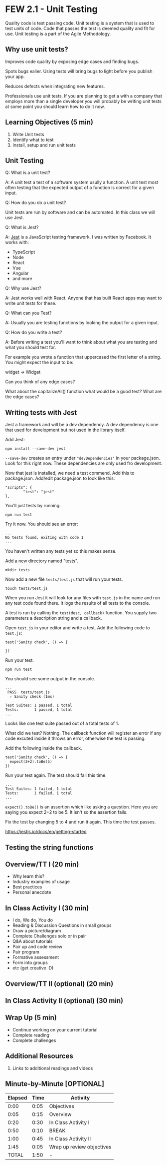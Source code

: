 # FEW 2.1 - Unit Testing

Quality code is test passing code. Unit testing is a system that is used to test units of code. Code that passes the test is deemed quality and fit for use. Unit testing is a part of the Agile Methodology. 

## Why use unit tests? 

Improves code quality by exposing edge cases and finding bugs. 

Spots bugs ealier. Using tests will bring bugs to light before you publish your app. 

Reduces defects when integrating new features. 

Professionals use unit tests. If you are planning to get a with a company that employs more than a single developer you will probably be writing unit tests at some point you should learn how to do it now. 

## Learning Objectives (5 min)

1. Write Unit tests
1. Identify what to test
1. Install, setup and run unit tests

## Unit Testing

Q: What is a unit test?

A: A unit test a test of a software system usully a function. A unit test most often testing that the expected output of a function is correct for a given input. 

Q: How do you do a unit test? 

Unit tests are run by software and can be automated. In this class we will use Jest. 

Q: What is Jest?

A: [Jest](https://jestjs.io) is a JavaScript testing framework. I was written by Facebook. It works with: 

- TypeScript
- Node 
- React
- Vue 
- Angular 
- and more

Q: Why use Jest? 

A: Jest works well with React. Anyone that has built React apps may want to write unit tests for these. 

Q: What can you Test? 

A: Usually you are testing functions by looking the output for a given input.

Q: How do you write a test? 

A: Before writing a test you'll want to think about what you are testing and what you should test for.

For example you wrote a function that uppercased the first letter of a string. You might expect the input to be: 

widget -> Widget

Can you think of any edge cases? 

What about the capitalizeAll() function what would be a good test? What are the edge cases? 

## Writing tests with Jest

Jest a framework and will be a dev dependency. A dev dependency is one that used for development but not used in the library itself. 

Add Jest: 

`npm install --save-dev jest`

`--save-dev` creates an entry under `"devDependencies"` in your package.json. Look for this right now. These dependencies are only used fro development. 

Now that jest is installed, we need a test commend. Add this to package.json. Add/edit package.json to look like this: 

```
"scripts": {
		"test": "jest"
},
```

You'll just tests by running:

`npm run test` 

Try it now. You should see an error: 

```
...
No tests found, exiting with code 1
...
```

You haven't written any tests yet so this makes sense. 

Add a new directory named "tests". 

`mkdir tests`

Now add a new file `tests/test.js` that will run your tests. 

`touch tests/test.js`

When you run Jest it will look for any files with `test.js` in the name and run any test code found there. It logs the results of all tests to the console. 

A test is run by calling the `test(desc, callback)` function. You supply two parameters a description string and a callback. 

Open `test.js` in your editor and write a test. Add the following  code to `test.js`:

```
test('Sanity check', () => {
  
})
```

Run your test. 

`npm run test`

You should see some output in the console. 

```
...
 PASS  tests/test.js
  ✓ Sanity check (1ms)

Test Suites: 1 passed, 1 total
Tests:       1 passed, 1 total
...
```

Looks like one test suite passed out of a total tests of 1. 

What did we test? Nothing. The callback function will register an error if any code excuted inside it throws an error, otherwise the test is passing. 

Add the following inside the callback.

```
test('Sanity check', () => {
  expect(2+2).toBe(5)
})
```

Run your test again. The test should fail this time. 

```
...
Test Suites: 1 failed, 1 total
Tests:       1 failed, 1 total
...
```

`expect().toBe()` is an assertion which like asking a question. Here you are saying you expect 2+2 to be 5. It isn't so the assertion fails. 

Fix the test by changing 5 to 4 and run it again. This time the test passes.

https://jestjs.io/docs/en/getting-started

## Testing the string functions












## Overview/TT I (20 min)

- Why learn this?
- Industry examples of usage
- Best practices
- Personal anecdote

## In Class Activity I (30 min)

- I do, We do, You do
- Reading & Discussion Questions in small groups
- Draw a picture/diagram
- Complete Challenges solo or in pair
- Q&A about tutorials
- Pair up and code review
- Pair program
- Formative assessment
- Form into groups
- etc (get creative :D)

## Overview/TT II (optional) (20 min)

## In Class Activity II (optional) (30 min)

## Wrap Up (5 min)

- Continue working on your current tutorial
- Complete reading
- Complete challenges

## Additional Resources

1. Links to additional readings and videos

## Minute-by-Minute [OPTIONAL]

| **Elapsed** | **Time**  | **Activity**              |
| ----------- | --------- | ------------------------- |
| 0:00        | 0:05      | Objectives                |
| 0:05        | 0:15      | Overview                  |
| 0:20        | 0:30      | In Class Activity I       |
| 0:50        | 0:10      | BREAK                     |
| 1:00        | 0:45      | In Class Activity II      |
| 1:45        | 0:05      | Wrap up review objectives |
| TOTAL       | 1:50      | -                         |
